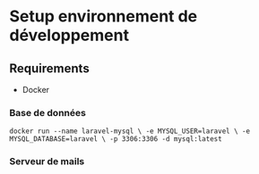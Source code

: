 # Setup environnement de développement

## Requirements

- Docker

### Base de données

``
docker run --name laravel-mysql \
-e MYSQL_USER=laravel \
-e MYSQL_DATABASE=laravel \
-p 3306:3306 -d mysql:latest
``

### Serveur de mails